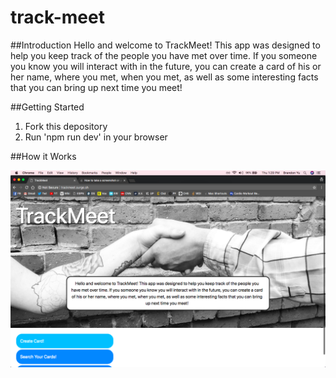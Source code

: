 # track-meet


##Introduction
Hello and welcome to TrackMeet! This app was designed to help you keep track of the people you have met over time. If you someone you know you will interact with in the future, you can create a card of his or her name, where you met, when you met, as well as some interesting facts that you can bring up next time you meet!

##Getting Started
1. Fork this depository
1. Run 'npm run dev' in your browser

##How it Works

![screenshot](/screenshots/screenshot-01.png)
